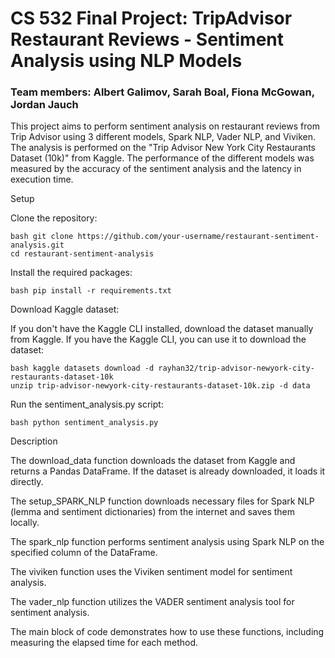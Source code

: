 # CS 532 Final Project: TripAdvisor Restaurant Reviews - Sentiment Analysis using NLP Models
### Team members: Albert Galimov, Sarah Boal, Fiona McGowan, Jordan Jauch

This project aims to perform sentiment analysis on restaurant reviews from Trip Advisor using 3 different models, Spark NLP, Vader NLP, and Viviken. The analysis is performed on the "Trip Advisor New York City Restaurants Dataset (10k)" from Kaggle. The performance of the different models was measured by the accuracy of the sentiment analysis and the latency in execution time.

Setup

Clone the repository:

    bash git clone https://github.com/your-username/restaurant-sentiment-analysis.git
    cd restaurant-sentiment-analysis

Install the required packages:

    bash pip install -r requirements.txt

Download Kaggle dataset:

If you don't have the Kaggle CLI installed, download the dataset manually from Kaggle.
If you have the Kaggle CLI, you can use it to download the dataset:

    bash kaggle datasets download -d rayhan32/trip-advisor-newyork-city-restaurants-dataset-10k
    unzip trip-advisor-newyork-city-restaurants-dataset-10k.zip -d data

Run the sentiment_analysis.py script:

    bash python sentiment_analysis.py

Description

The download_data function downloads the dataset from Kaggle and returns a Pandas DataFrame. If the dataset is already downloaded, it loads it directly.

The setup_SPARK_NLP function downloads necessary files for Spark NLP (lemma and sentiment dictionaries) from the internet and saves them locally.

The spark_nlp function performs sentiment analysis using Spark NLP on the specified column of the DataFrame.

The viviken function uses the Viviken sentiment model for sentiment analysis.

The vader_nlp function utilizes the VADER sentiment analysis tool for sentiment analysis.

The main block of code demonstrates how to use these functions, including measuring the elapsed time for each method.
